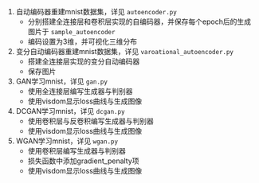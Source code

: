 1. 自动编码器重建mnist数据集，详见 `autoencoder.py`  
    + 分别搭建全连接层和卷积层实现的自编码器，并保存每个epoch后的生成图片于 `sample_autoencoder`  
    + 编码设置为3维，并可视化三维分布  
2. 变分自动编码器重建mnist数据集，详见 `varoational_autoencoder.py`  
    + 搭建全连接层实现的变分自动编码器  
    + 保存图片  
3. GAN学习mnist，详见 `gan.py`  
    + 使用全连接层编写生成器与判别器  
    + 使用visdom显示loss曲线与生成图像  
4. DCGAN学习mnist，详见 `dcgan.py`  
    + 使用卷积层与反卷积编写生成器与判别器  
    + 使用visdom显示loss曲线与生成图像  
5. WGAN学习mnist，详见 `wgan.py`  
    + 使用卷积层编写生成器与判别器  
    + 损失函数中添加gradient_penalty项  
    + 使用visdom显示loss曲线与生成图像
   